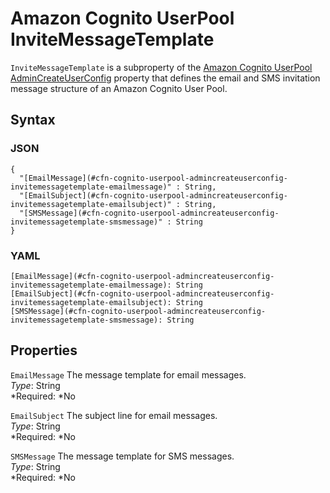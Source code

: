 # Amazon Cognito UserPool InviteMessageTemplate<a name="aws-properties-cognito-userpool-admincreateuserconfig-invitemessagetemplate"></a>

`InviteMessageTemplate` is a subproperty of the [Amazon Cognito UserPool AdminCreateUserConfig](aws-properties-cognito-userpool-admincreateuserconfig.md) property that defines the email and SMS invitation message structure of an Amazon Cognito User Pool\.

## Syntax<a name="aws-properties-cognito-userpool-admincreateuserconfig-invitemessagetemplate-syntax"></a>

### JSON<a name="aws-properties-cognito-userpool-admincreateuserconfig-invitemessagetemplate-syntax.json"></a>

```
{
  "[EmailMessage](#cfn-cognito-userpool-admincreateuserconfig-invitemessagetemplate-emailmessage)" : String,
  "[EmailSubject](#cfn-cognito-userpool-admincreateuserconfig-invitemessagetemplate-emailsubject)" : String,
  "[SMSMessage](#cfn-cognito-userpool-admincreateuserconfig-invitemessagetemplate-smsmessage)" : String
}
```

### YAML<a name="aws-properties-cognito-userpool-admincreateuserconfig-invitemessagetemplate-syntax.yaml"></a>

```
[EmailMessage](#cfn-cognito-userpool-admincreateuserconfig-invitemessagetemplate-emailmessage): String
[EmailSubject](#cfn-cognito-userpool-admincreateuserconfig-invitemessagetemplate-emailsubject): String
[SMSMessage](#cfn-cognito-userpool-admincreateuserconfig-invitemessagetemplate-smsmessage): String
```

## Properties<a name="aws-properties-cognito-userpool-admincreateuserconfig-invitemessagetemplate-properties"></a>

`EmailMessage`  <a name="cfn-cognito-userpool-admincreateuserconfig-invitemessagetemplate-emailmessage"></a>
The message template for email messages\.  
*Type*: String  
*Required: *No

`EmailSubject`  <a name="cfn-cognito-userpool-admincreateuserconfig-invitemessagetemplate-emailsubject"></a>
The subject line for email messages\.  
*Type*: String  
*Required: *No

`SMSMessage`  <a name="cfn-cognito-userpool-admincreateuserconfig-invitemessagetemplate-smsmessage"></a>
The message template for SMS messages\.  
*Type*: String  
*Required: *No